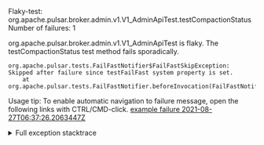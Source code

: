         
Flaky-test: org.apache.pulsar.broker.admin.v1.V1_AdminApiTest.testCompactionStatus
Number of failures: 1

org.apache.pulsar.broker.admin.v1.V1_AdminApiTest is flaky. The testCompactionStatus test method fails sporadically.

```
org.apache.pulsar.tests.FailFastNotifier$FailFastSkipException: Skipped after failure since testFailFast system property is set.
	at org.apache.pulsar.tests.FailFastNotifier.beforeInvocation(FailFastNotifier.java:88)

```

Usage tip: To enable automatic navigation to failure message, open the following links with CTRL/CMD-click.
[example failure 2021-08-27T06:37:26.2063447Z](https://github.com/apache/pulsar/runs/3440411059?check_suite_focus=true#step:9:791)


<details>
<summary>Full exception stacktrace</summary>
<code><pre>
org.apache.pulsar.tests.FailFastNotifier$FailFastSkipException: Skipped after failure since testFailFast system property is set.
	at org.apache.pulsar.tests.FailFastNotifier.beforeInvocation(FailFastNotifier.java:88)

</pre></code>
</details>


